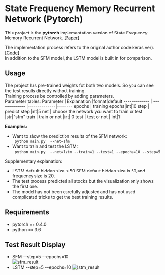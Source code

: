 # State Frequency Memory Recurrent Network (Pytorch)
This project is the **pytorch** implementation version of State Frequency Memory Recurrent Network. [[Paper]](http://www.eecs.ucf.edu/~gqi/publications/kdd2017_stock.pdf)

The implementation process refers to the original author code(keras ver).[[Code]](https://github.com/z331565360/State-Frequency-Memory-stock-prediction)    
In addition to the SFM model, the LSTM model is built in for comparison.

## Usage
The project has pre-trained weights fot both two models. So you can see the test results directly without training.    
Training process be controlled by adding parameters.   
Parameter tables:
Parameter  | Explanation |format|default
------------- | ------------- |--------------|--------
epochs  | training epochs|int|10
step  | predict step    |int|5
net   | choose the network you want to train or test   |str|"sfm"
train | train or not |int| 0
test | test or not | int|1

**Examples:**
- Want to show the prediction results of the SFM network:    
  ```  python main.py  --net=sfm ```  
- Want to train and test the LSTM:    
  ```  python main.py  --net=lstm --train=1 --test=1 --epochs=10 --step=5 ```

Supplementary explanation:
 - LSTM default hidden size is 50.SFM default hidden size is 50,and frequency size is 20.
 - The test process predicted all stocks but the visualization only shows the first one.
 - The model has not been carefully adjusted and has not used complicated tricks to get the best training results.
## Requirements
- pytorch == 0.4.0
- python == 3.6

## Test Result Display
- SFM --step=5 --epochs=10    
![sfm_result](./model/result_pic/sfm_epoch10_step5.png)
- LSTM --step=5 --epochs=10
![lstm_result](./model/result_pic/lstm_epoch10_step5.png) 